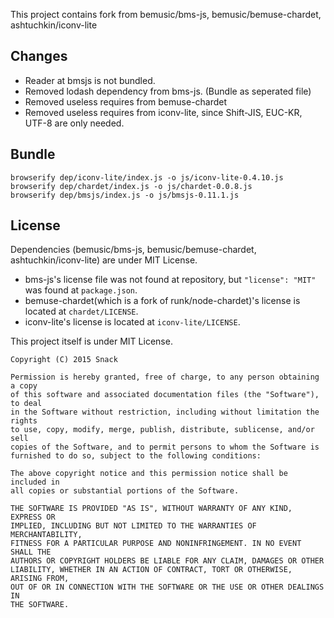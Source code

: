 This project contains fork from bemusic/bms-js, bemusic/bemuse-chardet, ashtuchkin/iconv-lite

## Changes

* Reader at bmsjs is not bundled.
* Removed lodash dependency from bms-js. (Bundle as seperated file)
* Removed useless requires from bemuse-chardet
* Removed useless requires from iconv-lite, since Shift-JIS, EUC-KR, UTF-8 are only needed.

## Bundle

```
browserify dep/iconv-lite/index.js -o js/iconv-lite-0.4.10.js
browserify dep/chardet/index.js -o js/chardet-0.0.8.js
browserify dep/bmsjs/index.js -o js/bmsjs-0.11.1.js
```

## License

Dependencies (bemusic/bms-js, bemusic/bemuse-chardet, ashtuchkin/iconv-lite) are under MIT License.

* bms-js's license file was not found at repository, but `"license": "MIT"` was found at `package.json`.
* bemuse-chardet(which is a fork of runk/node-chardet)'s license is located at `chardet/LICENSE`.
* iconv-lite's license is located at `iconv-lite/LICENSE`.

This project itself is under MIT License.

```
Copyright (C) 2015 Snack

Permission is hereby granted, free of charge, to any person obtaining a copy
of this software and associated documentation files (the "Software"), to deal
in the Software without restriction, including without limitation the rights
to use, copy, modify, merge, publish, distribute, sublicense, and/or sell
copies of the Software, and to permit persons to whom the Software is
furnished to do so, subject to the following conditions:

The above copyright notice and this permission notice shall be included in
all copies or substantial portions of the Software.

THE SOFTWARE IS PROVIDED "AS IS", WITHOUT WARRANTY OF ANY KIND, EXPRESS OR
IMPLIED, INCLUDING BUT NOT LIMITED TO THE WARRANTIES OF MERCHANTABILITY,
FITNESS FOR A PARTICULAR PURPOSE AND NONINFRINGEMENT. IN NO EVENT SHALL THE
AUTHORS OR COPYRIGHT HOLDERS BE LIABLE FOR ANY CLAIM, DAMAGES OR OTHER
LIABILITY, WHETHER IN AN ACTION OF CONTRACT, TORT OR OTHERWISE, ARISING FROM,
OUT OF OR IN CONNECTION WITH THE SOFTWARE OR THE USE OR OTHER DEALINGS IN
THE SOFTWARE.
```
